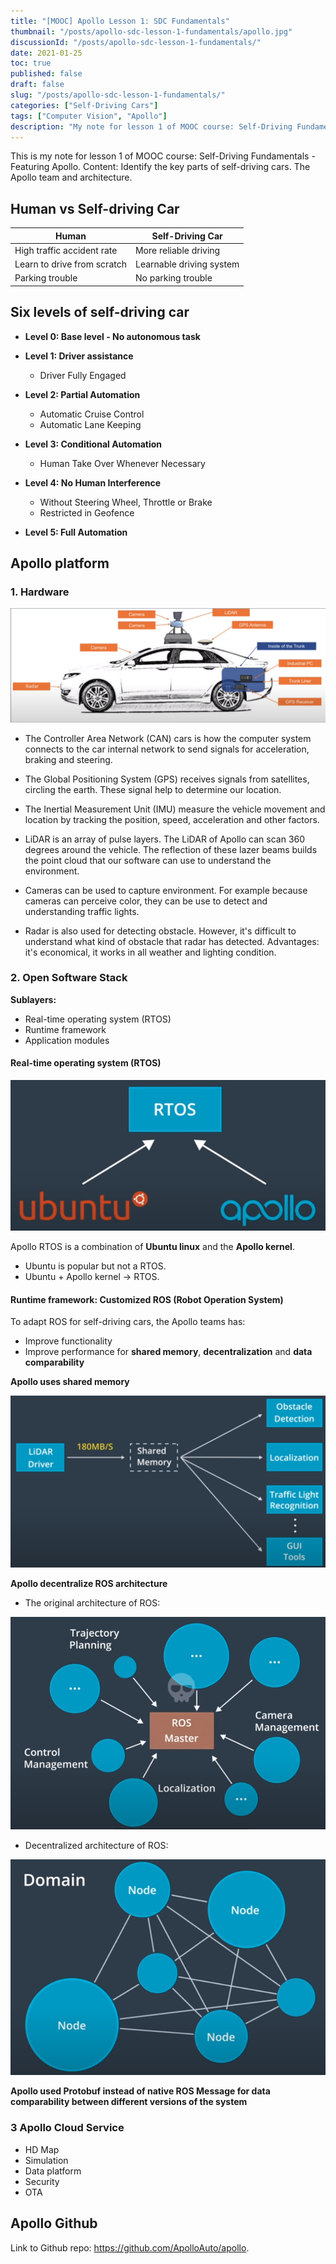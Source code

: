 ```yaml
---
title: "[MOOC] Apollo Lesson 1: SDC Fundamentals"
thumbnail: "/posts/apollo-sdc-lesson-1-fundamentals/apollo.jpg"
discussionId: "/posts/apollo-sdc-lesson-1-fundamentals/"
date: 2021-01-25
toc: true
published: false
draft: false
slug: "/posts/apollo-sdc-lesson-1-fundamentals/"
categories: ["Self-Driving Cars"]
tags: ["Computer Vision", "Apollo"]
description: "My note for lesson 1 of MOOC course: Self-Driving Fundamentals - Featuring Apollo. Content: Identify the key parts of self-driving cars. The Apollo team and architecture."
---
```


This is my note for lesson 1 of MOOC course: Self-Driving Fundamentals - Featuring Apollo. Content: Identify the key parts of self-driving cars. The Apollo team and architecture.


## Human vs Self-driving Car

| Human                       | Self-Driving Car         | 
|-----------------------------|--------------------------|
| High traffic accident rate  | More reliable driving    |  
| Learn to drive from scratch | Learnable driving system |   
| Parking trouble             | No parking trouble       |  

## Six levels of self-driving car

- **Level 0: Base level - No autonomous task**

- **Level 1: Driver assistance**
    + Driver Fully Engaged

- **Level 2: Partial Automation**
    + Automatic Cruise Control
    + Automatic Lane Keeping

- **Level 3: Conditional Automation**
    + Human Take Over Whenever Necessary

- **Level 4: No Human Interference**
    + Without Steering Wheel, Throttle or Brake
    + Restricted in Geofence

- **Level 5: Full Automation**


## Apollo platform


### 1. Hardware

![The hardware system of a self-driving car. Image from Apollo course](hardware-system.png)

- The Controller Area Network (CAN) cars is how the computer system connects to the car internal network to send signals for acceleration, braking and steering.

- The Global Positioning System (GPS) receives signals from satellites, circling the earth. These signal help to determine our location.

- The Inertial Measurement Unit (IMU) measure the vehicle movement and location by tracking the position, speed, acceleration and other factors.

- LiDAR is an array of pulse layers. The LiDAR of Apollo can scan 360 degrees around the vehicle. The reflection of these lazer beams builds the point cloud that our software can use to understand the environment.

- Cameras can be used to capture environment. For example because cameras can perceive color, they can be use to detect and understanding traffic lights. 

- Radar is also used for detecting obstacle. However, it's difficult to understand what kind of obstacle that radar has detected. Advantages: it's economical, it works in all weather and lighting condition.


### 2. Open Software Stack


**Sublayers:**
- Real-time operating system (RTOS)
- Runtime framework
- Application modules

#### Real-time operating system (RTOS)

![Apollo RTOS](apollo-rtos.png)

Apollo RTOS is a combination of **Ubuntu linux** and the **Apollo kernel**.
- Ubuntu is popular but not a RTOS.
- Ubuntu + Apollo kernel -> RTOS.


#### Runtime framework: Customized ROS (Robot Operation System)

To adapt ROS for self-driving cars, the Apollo teams has:
- Improve functionality
- Improve performance for **shared memory**, **decentralization** and **data comparability**

**Apollo uses shared memory**

![Shared memory pattern](shared-mem.png)

**Apollo decentralize ROS architecture**

- The original architecture of ROS:

![ROS Master fails](ros-master-fails.png)

- Decentralized architecture of ROS:

![Decentralized Architecture](decentralized.png)

**Apollo used Protobuf instead of native ROS Message for data comparability between different versions of the system**


### 3 Apollo Cloud Service

- HD Map
- Simulation
- Data platform
- Security
- OTA


## Apollo Github

Link to Github repo: <https://github.com/ApolloAuto/apollo>.